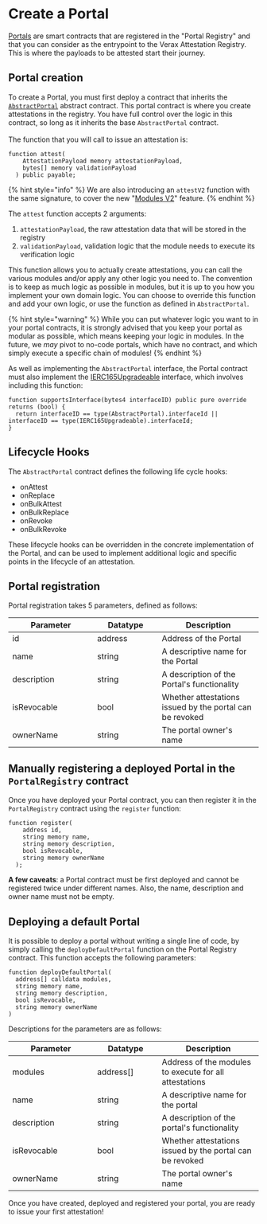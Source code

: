 # Create a Portal

[Portals](../../core-concepts/portals.md) are smart contracts that are registered in the "Portal Registry" and that you can consider as the entrypoint to the Verax Attestation Registry. This is where the payloads to be attested start their journey.

## Portal creation

To create a Portal, you must first deploy a contract that inherits the [`AbstractPortal`](https://github.com/Consensys/linea-attestation-registry/blob/cd8f14463d5e96718b021bb3f66a9467e7c0ea3a/src/interface/AbstractPortal.sol) abstract contract. This portal contract is where you create attestations in the registry. You have full control over the logic in this contract, so long as it inherits the base `AbstractPortal` contract.\
\
The function that you will call to issue an attestation is:

```solidity
function attest(
    AttestationPayload memory attestationPayload,
    bytes[] memory validationPayload
  ) public payable;
```

{% hint style="info" %}
We are also introducing an `attestV2` function with the same signature, to cover the new "[Modules V2](https://github.com/Consensys/linea-attestation-registry/pull/562)" feature.
{% endhint %}

The `attest` function accepts 2 arguments:

1. `attestationPayload`, the raw attestation data that will be stored in the registry
2. `validationPayload`, validation logic that the module needs to execute its verification logic

This function allows you to actually create attestations, you can call the various modules and/or apply any other logic you need to. The convention is to keep as much logic as possible in modules, but it is up to you how you implement your own domain logic. You can choose to override this function and add your own logic, or use the function as defined in `AbstractPortal`.

{% hint style="warning" %}
While you can put whatever logic you want to in your portal contracts, it is strongly advised that you keep your portal as modular as possible, which means keeping your logic in modules. In the future, we _may_ pivot to no-code portals, which have no contract, and which simply execute a specific chain of modules!
{% endhint %}

As well as implementing the `AbstractPortal` interface, the Portal contract must also implement the [IERC165Upgradeable](https://github.com/OpenZeppelin/openzeppelin-contracts-upgradeable/blob/master/contracts/utils/introspection/IERC165Upgradeable.sol) interface, which involves including this function:

```solidity
function supportsInterface(bytes4 interfaceID) public pure override returns (bool) {
  return interfaceID == type(AbstractPortal).interfaceId || interfaceID == type(IERC165Upgradeable).interfaceId;
}
```

## Lifecycle Hooks

The `AbstractPortal` contract defines the following life cycle hooks:

* onAttest
* onReplace
* onBulkAttest
* onBulkReplace
* onRevoke
* onBulkRevoke

These lifecycle hooks can be overridden in the concrete implementation of the Portal, and can be used to implement additional logic and specific points in the lifecycle of an attestation.

## Portal registration

Portal registration takes 5 parameters, defined as follows:

<table><thead><tr><th width="155.08201438848917">Parameter</th><th width="114">Datatype</th><th>Description</th></tr></thead><tbody><tr><td>id</td><td>address</td><td>Address of the Portal</td></tr><tr><td>name</td><td>string</td><td>A descriptive name for the Portal</td></tr><tr><td>description</td><td>string</td><td>A description of the Portal's functionality</td></tr><tr><td>isRevocable</td><td>bool</td><td>Whether attestations issued by the portal can be revoked</td></tr><tr><td>ownerName</td><td>string</td><td>The portal owner's name</td></tr></tbody></table>

## Manually registering a deployed Portal in the `PortalRegistry` contract

Once you have deployed your Portal contract, you can then register it in the `PortalRegistry` contract using the `register` function:

```solidity
function register(
    address id,
    string memory name,
    string memory description,
    bool isRevocable,
    string memory ownerName
  );
```

**A few caveats**: a Portal contract must be first deployed and cannot be registered twice under different names. Also, the name, description and owner name must not be empty.

## Deploying a default Portal

It is possible to deploy a portal without writing a single line of code, by simply calling the `deployDefaultPortal` function on the Portal Registry contract. This function accepts the following parameters:

```solidity
function deployDefaultPortal(
  address[] calldata modules,
  string memory name,
  string memory description,
  bool isRevocable,
  string memory ownerName
)
```

Descriptions for the parameters are as follows:

<table><thead><tr><th width="155.08201438848917">Parameter</th><th width="114">Datatype</th><th>Description</th></tr></thead><tbody><tr><td>modules</td><td>address[]</td><td>Address of the modules to execute for all attestations</td></tr><tr><td>name</td><td>string</td><td>A descriptive name for the portal</td></tr><tr><td>description</td><td>string</td><td>A description of the portal's functionality</td></tr><tr><td>isRevocable</td><td>bool</td><td>Whether attestations issued by the portal can be revoked</td></tr><tr><td>ownerName</td><td>string</td><td>The portal owner's name</td></tr></tbody></table>

Once you have created, deployed and registered your portal, you are ready to issue your first attestation!
